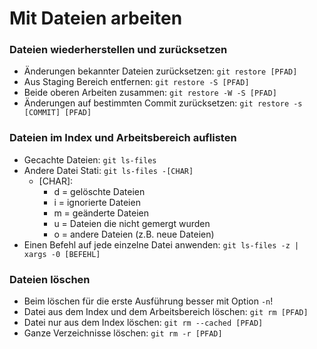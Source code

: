 # Mit Dateien arbeiten

### Dateien wiederherstellen und zurücksetzen
* Änderungen bekannter Dateien zurücksetzen: `git restore [PFAD]`
* Aus Staging Bereich entfernen: `git restore -S [PFAD]`
* Beide oberen Arbeiten zusammen: `git restore -W -S [PFAD]`
* Änderungen auf bestimmten Commit zurücksetzen: `git restore -s [COMMIT] [PFAD]`

### Dateien im Index und Arbeitsbereich auflisten
* Gecachte Dateien: `git ls-files`
* Andere Datei Stati: `git ls-files -[CHAR]`
  * [CHAR]:
    * d = gelöschte Dateien
    * i = ignorierte Dateien 
    * m = geänderte Dateien
    * u = Dateien die nicht gemergt wurden
    * o = andere Dateien (z.B. neue Dateien)
* Einen Befehl auf jede einzelne Datei anwenden: `git ls-files -z | xargs -0 [BEFEHL]`

### Dateien löschen
* Beim löschen für die erste Ausführung besser mit Option `-n`!
* Datei aus dem Index und dem Arbeitsbereich löschen: `git rm [PFAD]`
* Datei nur aus dem Index löschen: `git rm --cached [PFAD]`
* Ganze Verzeichnisse löschen: `git rm -r [PFAD]`
